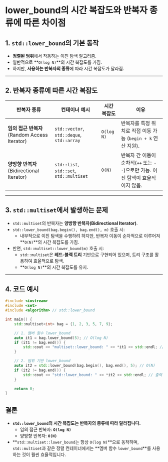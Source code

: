 # lower_bound의 시간 복잡도와 반복자 종류에 따른 차이점

## 1. `std::lower_bound`의 기본 동작
- **정렬된 범위**에서 작동하는 이진 탐색 알고리즘.
- 일반적으로 **`O(log N)`**의 시간 복잡도를 가짐.
- 하지만, **사용하는 반복자의 종류**에 따라 시간 복잡도가 달라짐.

---

## 2. 반복자 종류에 따른 시간 복잡도
| 반복자 종류             | 컨테이너 예시                    | 시간 복잡도 | 이유                                                                                                                                     |
|-------------------------|----------------------------------|-------------|------------------------------------------------------------------------------------------------------------------------------------------|
| **임의 접근 반복자** (Random Access Iterator) | `std::vector`, `std::deque`, `std::array` | `O(log N)`   | 반복자를 특정 위치로 직접 이동 가능 (`begin + k` 연산 지원).                                                                               |
| **양방향 반복자** (Bidirectional Iterator)   | `std::list`, `std::set`, `std::multiset`  | `O(N)`       | 반복자 간 이동이 순차적(`++` 또는 `--`)으로만 가능. 이진 탐색이 효율적이지 않음.                                                              |

---

## 3. `std::multiset`에서 발생하는 문제
- `std::multiset`의 반복자는 **양방향 반복자(Bidirectional Iterator)**.
- `std::lower_bound(bag.begin(), bag.end(), m)` 호출 시:
  - 내부적으로 이진 탐색을 수행하려 하지만, 반복자 이동이 순차적으로 이루어져 **`O(N)`**의 시간 복잡도를 가짐.
- 반면, `std::multiset::lower_bound(m)` 호출 시:
  - `std::multiset`은 **레드-블랙 트리** 기반으로 구현되어 있으며, 트리 구조를 활용하여 효율적으로 탐색.
  - **`O(log N)`**의 시간 복잡도를 유지.

---

## 4. 코드 예시

```cpp
#include <iostream>
#include <set>
#include <algorithm> // std::lower_bound

int main() {
    std::multiset<int> bag = {1, 2, 3, 5, 7, 9};

    // 1. 멤버 함수 lower_bound
    auto it1 = bag.lower_bound(5); // O(log N)
    if (it1 != bag.end()) {
        std::cout << "multiset::lower_bound: " << *it1 << std::endl; // 출력: 5
    }

    // 2. 범위 기반 lower_bound
    auto it2 = std::lower_bound(bag.begin(), bag.end(), 5); // O(N)
    if (it2 != bag.end()) {
        std::cout << "std::lower_bound: " << *it2 << std::endl; // 출력: 5
    }

    return 0;
}
```

## 결론
- **`std::lower_bound`의 시간 복잡도는 반복자의 종류에 따라 달라집니다.**
  - 임의 접근 반복자: **`O(log N)`**
  - 양방향 반복자: **`O(N)`**
- **`std::multiset::lower_bound`는 항상 `O(log N)`**으로 동작하며, `std::multiset`과 같은 정렬 컨테이너에서는 **멤버 함수 `lower_bound`**를 사용하는 것이 훨씬 효율적입니다.